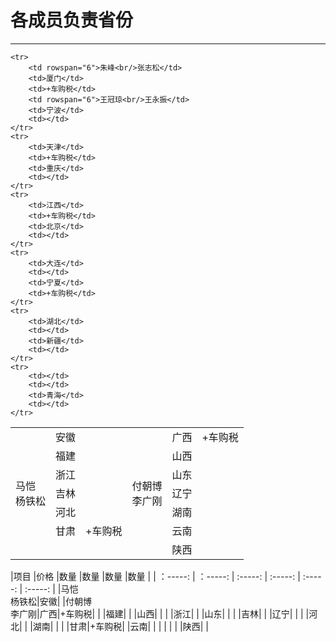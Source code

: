 # 各成员负责省份

------

<table>
	<tr>
		<td rowspan="7">马恺<br/>杨铁松</td>
		<td>安徽</td>
		<td></td>
		<td rowspan="7">付朝博<br/>李广刚</td>
		<td>广西</td>
		<td>+车购税</td>
	</tr>
	<tr>
		<td>福建</td>
		<td></td>
		<td>山西</td>
		<td></td>
	</tr>
	<tr>
		<td>浙江</td>
		<td></td>
		<td>山东</td>
		<td></td>
	</tr>
	<tr>
		<td>吉林</td>
		<td></td>
		<td>辽宁</td>
		<td></td>
	</tr>
	<tr>
		<td>河北</td>
		<td></td>
		<td>湖南</td>
		<td></td>
	</tr>
	<tr>
		<td>甘肃</td>
		<td>+车购税</td>
		<td>云南</td>
		<td></td>
	</tr>
	<tr>
		<td></td>
		<td></td>
		<td>陕西</td>
		<td></td>
	</tr>
	
	<tr>
		<td rowspan="6">朱峰<br/>张志松</td>
		<td>厦门</td>
		<td>+车购税</td>
		<td rowspan="6">王冠琼<br/>王永振</td>
		<td>宁波</td>
		<td></td>
	</tr>
	<tr>
		<td>天津</td>
		<td>+车购税</td>
		<td>重庆</td>
		<td></td>
	</tr>
	<tr>
		<td>江西</td>
		<td>+车购税</td>
		<td>北京</td>
		<td></td>
	</tr>
	<tr>
		<td>大连</td>
		<td></td>
		<td>宁夏</td>
		<td>+车购税</td>
	</tr>
	<tr>
		<td>湖北</td>
		<td></td>
		<td>新疆</td>
		<td></td>
	</tr>
	<tr>
		<td></td>
		<td></td>
		<td>青海</td>
		<td></td>
	</tr>
</table>




|项目            |价格            |数量           |数量          |数量           |数量          |
| ：-----: | ：-----: | :-----: | :-----: | :-----: | :-----: |
|马恺<br>杨铁松|安徽| |付朝博<br>李广刚|广西|+车购税|
| |福建| | |山西| |
| |浙江| | |山东| |
| |吉林| | |辽宁| |
| |河北| | |湖南| |
| |甘肃|+车购税| |云南| |
| | | | |陕西| |
